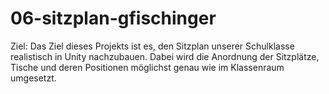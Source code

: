# 06-sitzplan-gfischinger
Ziel:
Das Ziel dieses Projekts ist es, den Sitzplan unserer Schulklasse realistisch in Unity nachzubauen.
Dabei wird die Anordnung der Sitzplätze, Tische und deren Positionen möglichst genau wie im Klassenraum umgesetzt.

